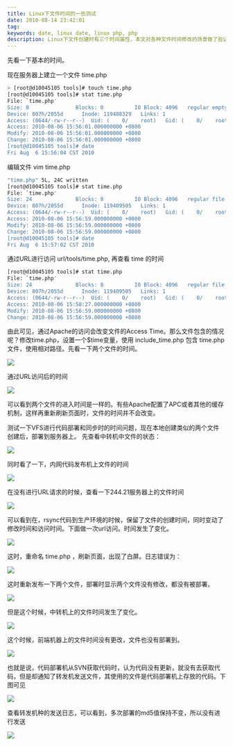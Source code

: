 ```yaml
---
title: Linux下文件时间的一些测试
date: 2010-08-14 23:42:01
tag: 
keywords: date, linux date, linux php, php
description: Linux下文件创建时有三个时间属性，本文对各种文件时间修改的场景做了验证。
---
```


先看一下基本的时间。

现在服务器上建立一个文件 time.php
```sh
> [root@d10045105 tools]# touch time.php
[root@d10045105 tools]# stat time.php
File: `time.php'
Size: 0               Blocks: 0          IO Block: 4096   regular empty file
Device: 807h/2055d      Inode: 119408329   Links: 1
Access: (0644/-rw-r--r--)  Uid: (    0/    root)   Gid: (    0/    root)
Access: 2010-08-06 15:56:01.000000000 +0800
Modify: 2010-08-06 15:56:01.000000000 +0800
Change: 2010-08-06 15:56:01.000000000 +0800
[root@d10045105 tools]# date
Fri Aug  6 15:56:04 CST 2010
```

编辑文件 vim time.php
```sh
"time.php" 5L, 24C written
[root@d10045105 tools]# stat time.php
File: `time.php'
Size: 24              Blocks: 8          IO Block: 4096   regular file
Device: 807h/2055d      Inode: 119409505   Links: 1
Access: (0644/-rw-r--r--)  Uid: (    0/    root)   Gid: (    0/    root)
Access: 2010-08-06 15:56:59.000000000 +0800
Modify: 2010-08-06 15:56:59.000000000 +0800
Change: 2010-08-06 15:56:59.000000000 +0800
[root@d10045105 tools]# date
Fri Aug  6 15:57:02 CST 2010
```

通过URL进行访问 url/tools/time.php, 再查看 time 的时间
```sh
[root@d10045105 tools]# stat time.php
File: `time.php'
Size: 24              Blocks: 8          IO Block: 4096   regular file
Device: 807h/2055d      Inode: 119409505   Links: 1
Access: (0644/-rw-r--r--)  Uid: (    0/    root)   Gid: (    0/    root)
Access: 2010-08-06 15:58:27.000000000 +0800
Modify: 2010-08-06 15:56:59.000000000 +0800
Change: 2010-08-06 15:56:59.000000000 +0800
```

由此可见，通过Apache的访问会改变文件的Access Time。那么文件包含的情况呢？修改time.php，设置一个$time变量，使用 include_time.php 包含 time.php文件，使用相对路径。先看一下两个文件的时间。

![](20100814-time-test/image_thumb.png)

通过URL访问后的时间

![](20100814-time-test/image_thumb_1.png)

可以看到两个文件的进入时间是一样的。有些Apache配置了APC或者其他的缓存机制，这样再重新刷新页面时，文件的时间并不会改变。

测试一下VFS进行代码部署和同步时的时间问题，现在本地创建类似的两个文件
创建后，部署到服务器上。
先查看中转机中文件的状态：

![](20100814-time-test/image_thumb_2.png)

同时看了一下，内网代码发布机上文件的时间

![](20100814-time-test/image_thumb_3.png)

在没有进行URL请求的时候，查看一下244.21服务器上的文件时间

![](20100814-time-test/image_thumb_4.png)

可以看到在，rsync代码到生产环境的时候，保留了文件的创建时间，同时变动了修改时间和访问时间。下面做一次url访问。时间发生了变化。

![](20100814-time-test/image_thumb_5.png)

这时，重命名 time.php ，刷新页面，出现了白屏。日志错误为：

![](20100814-time-test/image_thumb_6.png)

这时重新发布一下两个文件，部署时显示两个文件没有修改，都没有被部署。

![](20100814-time-test/image_thumb_7.png)

但是这个时候，中转机上的文件时间发生了变化。

![](20100814-time-test/image_thumb_8.png)

这个时候，前端机器上的文件时间没有更改，文件也没有部署到。

![](20100814-time-test/image_thumb_9.png)

也就是说，代码部署机从SVN获取代码时，认为代码没有更新，就没有去获取代码，但是却通知了转发机发送文件，其使用的文件是代码部署机上存放的代码。下图可见

![](20100814-time-test/image_thumb_10.png)

查看转发机种的发送日志，可以看到，多次部署的md5值保持不变，所以没有进行发送

![](20100814-time-test/image_thumb_11.png)
